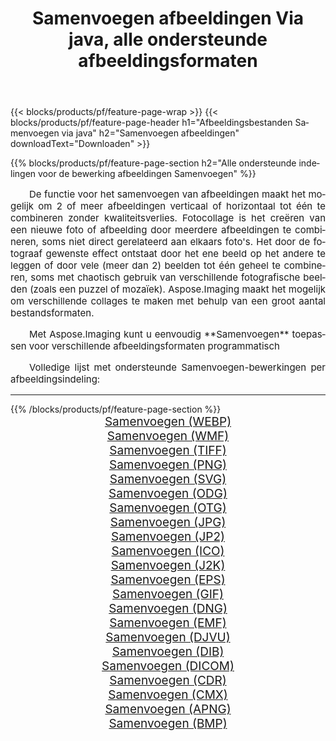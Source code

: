 ﻿---
title: Samenvoegen afbeeldingen Via java, alle ondersteunde afbeeldingsformaten 
weight: 3920
url: /nl/java/merge 
lang: nl
langdirlevel: 2
locales: zh-hans,ja,it,ru,de,es,fr,nl,id,lt,pl,pt,vi,tr,ko,zh-hant,ar,hi,th,sv,cs,uk,he
description: Met behulp van Aspose.Imaging kunt u eenvoudig Samenvoegen afbeeldingen maken via java
---

{{< blocks/products/pf/feature-page-wrap >}}
{{< blocks/products/pf/feature-page-header h1="Afbeeldingsbestanden Samenvoegen via java" h2="Samenvoegen afbeeldingen" downloadText="Downloaden" >}}


{{% blocks/products/pf/feature-page-section  h2="Alle ondersteunde indelingen voor de bewerking afbeeldingen Samenvoegen" %}}
<p align="justify" style="text-indent:2em;font-size:15px;">
De functie voor het samenvoegen van afbeeldingen maakt het mogelijk om 2 of meer afbeeldingen verticaal of horizontaal tot één te combineren zonder kwaliteitsverlies. Fotocollage is het creëren van een nieuwe foto of afbeelding door meerdere afbeeldingen te combineren, soms niet direct gerelateerd aan elkaars foto's. Het door de fotograaf gewenste effect ontstaat door het ene beeld op het andere te leggen of door vele (meer dan 2) beelden tot één geheel te combineren, soms met chaotisch gebruik van verschillende fotografische beelden (zoals een puzzel of mozaïek). Aspose.Imaging maakt het mogelijk om verschillende collages te maken met behulp van een groot aantal bestandsformaten.
</p>
<p align="justify" style="text-indent:2em;font-size:15px;">
Met Aspose.Imaging kunt u eenvoudig **Samenvoegen** toepassen voor verschillende afbeeldingsformaten programmatisch
</p>
<p align="justify" style="text-indent:2em;font-size:15px;">
Volledige lijst met ondersteunde Samenvoegen-bewerkingen per afbeeldingsindeling:
</p>
<hr/>
{{% /blocks/products/pf/feature-page-section %}}
<div class="container-fluid productfamilypage bg-gray">
    <div class="convertypes bg-gray agp-content section">
        <div class="container">
		<div class="row other-converters" style="gap: 10px;font-size: 19px;text-align:center;">
		    <div class='col-md-2 other-converter remove-lp remove-rp'><a href="/imaging/nl/java/merge/webp" style="padding:15px;">Samenvoegen (WEBP)</a></div><div class='col-md-2 other-converter remove-lp remove-rp'><a href="/imaging/nl/java/merge/wmf" style="padding:15px;">Samenvoegen (WMF)</a></div><div class='col-md-2 other-converter remove-lp remove-rp'><a href="/imaging/nl/java/merge/tiff" style="padding:15px;">Samenvoegen (TIFF)</a></div><div class='col-md-2 other-converter remove-lp remove-rp'><a href="/imaging/nl/java/merge/png" style="padding:15px;">Samenvoegen (PNG)</a></div><div class='col-md-2 other-converter remove-lp remove-rp'><a href="/imaging/nl/java/merge/svg" style="padding:15px;">Samenvoegen (SVG)</a></div><div class='col-md-2 other-converter remove-lp remove-rp'><a href="/imaging/nl/java/merge/odg" style="padding:15px;">Samenvoegen (ODG)</a></div><div class='col-md-2 other-converter remove-lp remove-rp'><a href="/imaging/nl/java/merge/otg" style="padding:15px;">Samenvoegen (OTG)</a></div><div class='col-md-2 other-converter remove-lp remove-rp'><a href="/imaging/nl/java/merge/jpg" style="padding:15px;">Samenvoegen (JPG)</a></div><div class='col-md-2 other-converter remove-lp remove-rp'><a href="/imaging/nl/java/merge/jp2" style="padding:15px;">Samenvoegen (JP2)</a></div><div class='col-md-2 other-converter remove-lp remove-rp'><a href="/imaging/nl/java/merge/ico" style="padding:15px;">Samenvoegen (ICO)</a></div><div class='col-md-2 other-converter remove-lp remove-rp'><a href="/imaging/nl/java/merge/j2k" style="padding:15px;">Samenvoegen (J2K)</a></div><div class='col-md-2 other-converter remove-lp remove-rp'><a href="/imaging/nl/java/merge/eps" style="padding:15px;">Samenvoegen (EPS)</a></div><div class='col-md-2 other-converter remove-lp remove-rp'><a href="/imaging/nl/java/merge/gif" style="padding:15px;">Samenvoegen (GIF)</a></div><div class='col-md-2 other-converter remove-lp remove-rp'><a href="/imaging/nl/java/merge/dng" style="padding:15px;">Samenvoegen (DNG)</a></div><div class='col-md-2 other-converter remove-lp remove-rp'><a href="/imaging/nl/java/merge/emf" style="padding:15px;">Samenvoegen (EMF)</a></div><div class='col-md-2 other-converter remove-lp remove-rp'><a href="/imaging/nl/java/merge/djvu" style="padding:15px;">Samenvoegen (DJVU)</a></div><div class='col-md-2 other-converter remove-lp remove-rp'><a href="/imaging/nl/java/merge/dib" style="padding:15px;">Samenvoegen (DIB)</a></div><div class='col-md-2 other-converter remove-lp remove-rp'><a href="/imaging/nl/java/merge/dicom" style="padding:15px;">Samenvoegen (DICOM)</a></div><div class='col-md-2 other-converter remove-lp remove-rp'><a href="/imaging/nl/java/merge/cdr" style="padding:15px;">Samenvoegen (CDR)</a></div><div class='col-md-2 other-converter remove-lp remove-rp'><a href="/imaging/nl/java/merge/cmx" style="padding:15px;">Samenvoegen (CMX)</a></div><div class='col-md-2 other-converter remove-lp remove-rp'><a href="/imaging/nl/java/merge/apng" style="padding:15px;">Samenvoegen (APNG)</a></div><div class='col-md-2 other-converter remove-lp remove-rp'><a href="/imaging/nl/java/merge/bmp" style="padding:15px;">Samenvoegen (BMP)</a></div>
                </div>
        </div>
    </div>
</div>
<br/>
